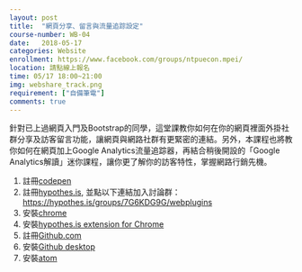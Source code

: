 ```yaml
---
layout: post
title:  "網頁分享、留言與流量追踪設定"
course-number: WB-04
date:   2018-05-17
categories: Website
enrollment: https://www.facebook.com/groups/ntpuecon.mpei/
location: 請點線上報名
time: 05/17 18:00~21:00
img: webshare_track.png
requirement: ["自備筆電"]
comments: true
---
```

針對已上過網頁入門及Bootstrap的同學，這堂課教你如何在你的網頁裡面外掛社群分享及訪客留言功能，讓網頁與網路社群有更緊密的連結。另外，本課程也將教你如何在網頁加上Google Analytics流量追踪器，再結合稍後開設的「Google Analytics解讀」迷你課程，讓你更了解你的訪客特性，掌握網路行銷先機。

1. 註冊[codepen](https://codepen.io)
2. 註冊[hypothes.is](https://hypothes.is), 並點以下連結加入討論群：
    <https://hypothes.is/groups/7G6KDG9G/webplugins>
3. 安裝[chrome](https://www.google.com/chrome/)
4. 安裝[hypothes.is extension for Chrome](https://chrome.google.com/webstore/detail/hypothesis-web-pdf-annota/bjfhmglciegochdpefhhlphglcehbmek?hl=en)
5. 註冊[Github.com](https://github.com/)
6. 安裝[Github desktop](https://desktop.github.com/)
7. 安裝[atom](https://atom.io/)

